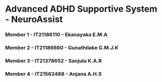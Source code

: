 # Advanced ADHD Supportive System - NeuroAssist

### Member 1 - IT21186110 - Ekanayaka E.M.A

### Member 2 - IT21186660 - Gunathilake G.M.J.K

### Member 3 - IT21378652 - Sanjula K.A.R

### Member 4 - IT21562488 - Anjana A.H.S
